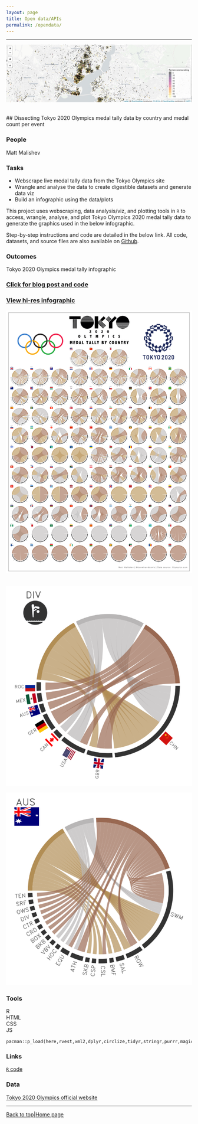 ```yaml
---
layout: page
title: Open data/APIs
permalink: /opendata/
---
```

<a id="top"></a>

******    

![](spatial/airbnb/a8.jpg)       

<br>
## Dissecting Tokyo 2020 Olympics medal tally data by country and medal count per event          

### People    

Matt Malishev         

### Tasks  

* Webscrape live medal tally data from the Tokyo Olympics site      
* Wrangle and analyse the data to create digestible datasets and generate data viz        
* Build an infographic using the data/plots         

This project uses webscraping, data analysis/viz, and plotting tools in `R` to access, wrangle, analyse, and plot Tokyo Olympics 2020 medal tally data to generate the graphics used in the below infographic.      

Step-by-step instructions and code are detailed in the below link. All code, datasets, and source files are also available on [Github](https://github.com/darwinanddavis/misc/tree/gh-pages/olympics).                 

### Outcomes      

Tokyo 2020 Olympics medal tally infographic   

### [Click for blog post and code](https://darwinanddavis.github.io/misc/olympics/olympics.html)              

### [View hi-res infographic](https://github.com/darwinanddavis/misc/tree/gh-pages/olympics)      

![](opendata/olympics1.png)  
<br>
  
![](opendata/olympics2.png) 
<br>

![](opendata/olympics3.png) 
<br>
  
### Tools     
  
R             
HTML    
CSS    
JS  

```{r}    
pacman::p_load(here,rvest,xml2,dplyr,circlize,tidyr,stringr,purrr,magick,reshape2)  
```  
    
### Links            
[`R` code](https://github.com/darwinanddavis/worldmaps/tree/gh-pages/docs/30daymap2020)        

### Data      
[Tokyo 2020 Olympics official website](https://www.theolympicdesign.com/olympic-design/pictograms/tokyo-2020/)      
   
******     

[Back to top](#top)|[Home page](./index.md)
